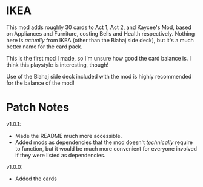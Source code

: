 # IKEA

This mod adds roughly 30 cards to Act 1, Act 2, and Kaycee's Mod, based on Appliances and Furniture, costing Bells and Health respectively. Nothing here is *actually* from IKEA (other than the Blahaj side deck), but it's a much better name for the card pack.

This is the first mod I made, so I'm unsure how good the card balance is. I think this playstyle is interesting, though!

Use of the Blahaj side deck included with the mod is highly recommended for the balance of the mod!

# Patch Notes

v1.0.1:
- Made the README much more accessible.
- Added mods as dependencies that the mod doesn't *technically* require to function, but it would be much more convenient for everyone involved if they were listed as dependencies.

v1.0.0:
- Added the cards